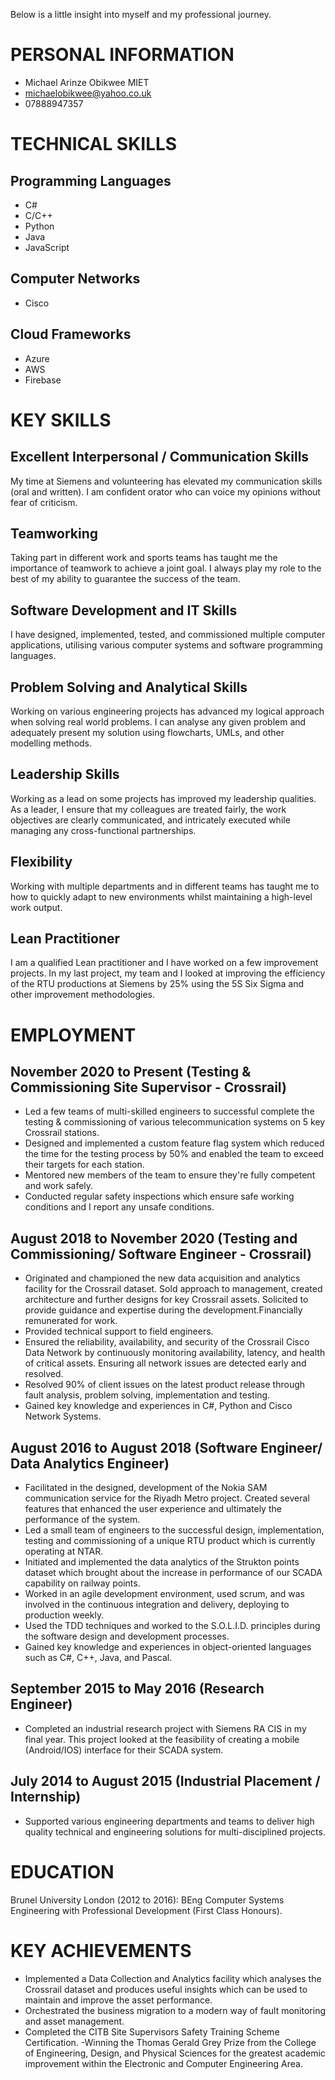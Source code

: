 Below is a little insight into myself and my professional journey.
#

# PERSONAL INFORMATION
- Michael Arinze Obikwee MIET
- michaelobikwee@yahoo.co.uk
- 07888947357

# TECHNICAL SKILLS
## Programming Languages
- C#
- C/C++
- Python
- Java
- JavaScript
## Computer Networks
- Cisco
## Cloud Frameworks
- Azure
- AWS
- Firebase

# KEY SKILLS
## Excellent Interpersonal / Communication Skills
My time at Siemens and volunteering has elevated my communication skills (oral and written). I am confident orator who can voice my opinions without fear of criticism.

## Teamworking
Taking part in different work and sports teams has taught me the importance of teamwork to achieve a joint goal. I always play my role to the best of my ability to guarantee the success of the team.

## Software Development and IT Skills
I have designed, implemented, tested, and commissioned multiple computer applications, utilising various computer systems and software programming languages.

## Problem Solving and Analytical Skills
Working on various engineering projects has advanced my logical approach when solving real world problems. I can analyse any given problem and adequately present my solution using flowcharts, UMLs, and other modelling methods.

## Leadership Skills
Working as a lead on some projects has improved my leadership qualities. As a leader, I ensure that my colleagues are treated fairly, the work objectives are clearly communicated, and intricately executed while managing any cross-functional partnerships.

## Flexibility
Working with multiple departments and in different teams has taught me to how to quickly adapt to new environments whilst maintaining a high-level work output.

## Lean Practitioner
I am a qualified Lean practitioner and I have worked on a few improvement projects. In my last project, my team and I looked at improving the efficiency of the RTU productions at Siemens by 25% using the 5S Six Sigma and other improvement methodologies.

# EMPLOYMENT
## November 2020 to Present (Testing & Commissioning Site Supervisor - Crossrail)
- Led a few teams of multi-skilled engineers to successful complete the testing & commissioning of various telecommunication systems on 5 key Crossrail stations.
- Designed and implemented a custom feature flag system which reduced the time for the testing process by 50% and enabled the team to exceed their targets for each station.
- Mentored new members of the team to ensure they're fully competent and work safely.
- Conducted regular safety inspections which ensure safe working conditions and I report any unsafe conditions.

## August 2018 to November 2020 (Testing and Commissioning/ Software Engineer - Crossrail)
- Originated and championed the new data acquisition and analytics facility for the Crossrail dataset. Sold approach to management, created architecture and further designs for key Crossrail assets. Solicited to provide guidance and expertise during the development.Financially remunerated for work.
- Provided technical support to field engineers.
- Ensured the reliability, availability, and security of the Crossrail Cisco Data Network by continuously monitoring availability, latency, and health of critical assets. Ensuring all network issues are detected early and resolved.
- Resolved 90% of client issues on the latest product release through fault analysis, problem solving, implementation and testing.
- Gained key knowledge and experiences in C#, Python and Cisco Network Systems.

## August 2016 to August 2018 (Software Engineer/ Data Analytics Engineer)
- Facilitated in the designed, development of the Nokia SAM communication service for the Riyadh Metro project. Created several features that enhanced the user experience and ultimately the performance of the system.
- Led a small team of engineers to the successful design, implementation, testing and commissioning of a unique RTU product which is currently operating at NTAR.
- Initiated and implemented the data analytics of the Strukton points dataset which brought about the increase in performance of our SCADA capability on railway points.
- Worked in an agile development environment, used scrum, and was involved in the continuous integration and delivery, deploying to production weekly.
- Used the TDD techniques and worked to the S.O.L.I.D. principles during the software design and development processes.
- Gained key knowledge and experiences in object-oriented languages such as C#, C++, Java, and Pascal.

## September 2015 to May 2016 (Research Engineer)
- Completed an industrial research project with Siemens RA CIS in my final year. This project looked at the feasibility of creating a mobile (Android/IOS) interface for their SCADA system.

## July 2014 to August 2015 (Industrial Placement / Internship)
- Supported various engineering departments and teams to deliver high quality technical and engineering solutions for multi-disciplined projects.

# EDUCATION
Brunel University London (2012 to 2016): BEng Computer Systems Engineering with Professional Development (First Class Honours).

# KEY ACHIEVEMENTS
- Implemented a Data Collection and Analytics facility which analyses the Crossrail dataset and produces useful insights which can be used to maintain and improve the asset performance.
- Orchestrated the business migration to a modern way of fault monitoring and asset management.
- Completed the CITB Site Supervisors Safety Training Scheme Certification.
-Winning the Thomas Gerald Grey Prize from the College of Engineering, Design, and Physical Sciences for the greatest academic improvement within the Electronic and Computer Engineering Area.
